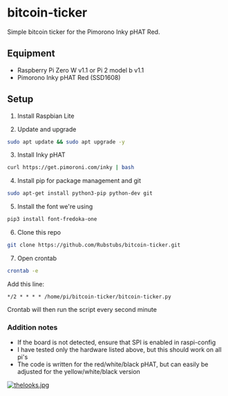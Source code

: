 # bitcoin-ticker
Simple bitcoin ticker for the Pimorono Inky pHAT Red.

## Equipment
* Raspberry Pi Zero W v1.1 or Pi 2 model b v1.1
* Pimorono Inky pHAT Red (SSD1608)

## Setup
1. Install Raspbian Lite

2. Update and upgrade 
```sh
sudo apt update && sudo apt upgrade -y
```

3. Install Inky pHAT
```sh
curl https://get.pimoroni.com/inky | bash
```

4. Install pip for package management and git
```sh
sudo apt-get install python3-pip python-dev git
```

5. Install the font we're using
```sh
pip3 install font-fredoka-one
```

6. Clone this repo
```sh
git clone https://github.com/Rubstubs/bitcoin-ticker.git
```

7. Open crontab
```sh
crontab -e
```

Add this line:
```n
*/2 * * * * /home/pi/bitcoin-ticker/bitcoin-ticker.py
```

Crontab will then run the script every second minute

### Addition notes
* If the board is not detected, ensure that SPI is enabled in raspi-config
* I have tested only the hardware listed above, but this should work on all pi's
* The code is written for the red/white/black pHAT, but can easily be adjusted for the yellow/white/black version

[![thelooks.jpg](https://i.postimg.cc/MHdPKh8M/thelooks.jpg)](https://postimg.cc/8ffBZXcN)
